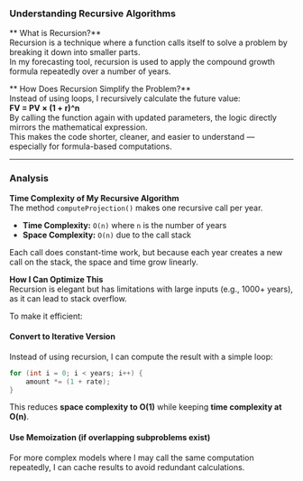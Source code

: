 ### Understanding Recursive Algorithms

** What is Recursion?**  
Recursion is a technique where a function calls itself to solve a problem by breaking it down into smaller parts.  
In my forecasting tool, recursion is used to apply the compound growth formula repeatedly over a number of years.

** How Does Recursion Simplify the Problem?**  
Instead of using loops, I recursively calculate the future value:  
**FV = PV × (1 + r)^n**  
By calling the function again with updated parameters, the logic directly mirrors the mathematical expression.  
This makes the code shorter, cleaner, and easier to understand — especially for formula-based computations.

---

### Analysis

**Time Complexity of My Recursive Algorithm**  
The method `computeProjection()` makes one recursive call per year.  
- **Time Complexity:** `O(n)` where `n` is the number of years  
- **Space Complexity:** `O(n)` due to the call stack

Each call does constant-time work, but because each year creates a new call on the stack, the space and time grow linearly.

**How I Can Optimize This**  
Recursion is elegant but has limitations with large inputs (e.g., 1000+ years), as it can lead to stack overflow.

To make it efficient:
#### Convert to Iterative Version  
Instead of using recursion, I can compute the result with a simple loop:
```java
for (int i = 0; i < years; i++) {
    amount *= (1 + rate);
}
```
This reduces **space complexity to O(1)** while keeping **time complexity at O(n)**.

####  Use Memoization (if overlapping subproblems exist)  
For more complex models where I may call the same computation repeatedly, I can cache results to avoid redundant calculations.
